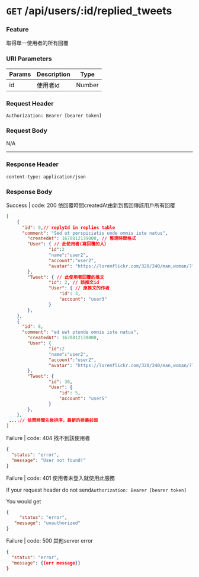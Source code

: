 # `GET` /api/users/:id/replied_tweets

### Feature

取得單一使用者的所有回覆

### URI Parameters

| Params | Description | Type |
| --- | --- | --- |
| id | 使用者id | Number |

### Request Header

```
Authorization: Bearer [bearer token]
```

### Request Body

N/A

---

### Response Header

```
content-type: application/json
```

### Response Body

Success | code: 200 依回覆時間createdAt由新到舊回傳該用戶所有回覆

```json
[
	{
	  "id": 9,// replyId in replies table
	  "comment": "Sed ut perspiciatis unde omnis iste natus",
		"createdAt": 1670812139000, // 整理時間格式
		"User": { // 此使用者(寫回覆的人）
				"id":2
				"name":"user2",
				"account":"user2",
				"avatar": "https://loremflickr.com/320/240/man,woman/?lock=36"
		},
		"Tweet": { // 此使用者回覆的推文
				"id": 2, // 該推文id
				"User": { // 原推文的作者
					"id": 3, 
					"account": "user3"
				}
		},	
	},
	{
	  "id": 8,
	  "comment": "ed uwt ptunde omnis iste natus",
		"createdAt": 1670812139000,
		"User": {
				"id":2
				"name":"user2",
				"account":"user2",
				"avatar": "https://loremflickr.com/320/240/man,woman/?lock=36"
		},
		"Tweet": {
				"id": 36, 
				"User": {
					"id": 5, 
					"account": "user5"
				}
		},	
	},
 ....// 依照時間先後排序，最新的排最前面
]

```

Failure | code: 404 找不到該使用者

```json
{
  "status": "error",
  "message": "User not found!"
}
```

Failure | code: 401 使用者未登入就使用此服務

If your request header do not send`Authorization: Bearer [bearer token]`

You would get

```json
{
	 "status": "error",
   "message": "unauthorized"
}
```

Failure | code: 500 其他server error

```json
{
  "status": "error",
  "message": {{err message}}
}
```